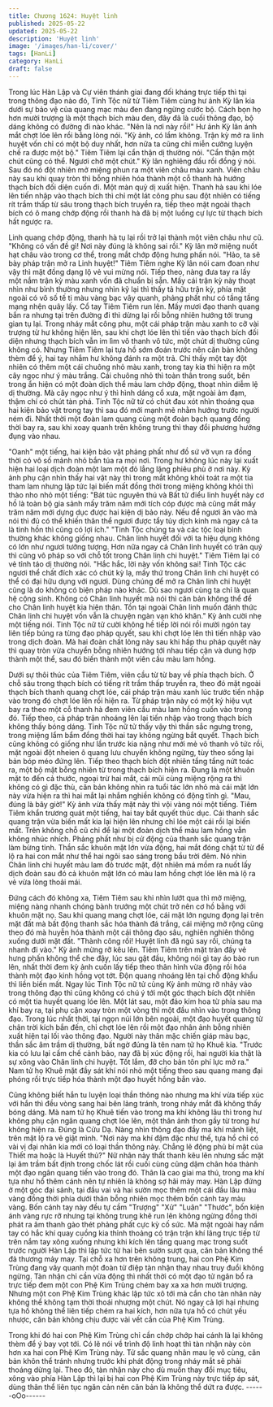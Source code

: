 ```yaml
---
title: Chương 1624: Huyệt linh
published: 2025-05-22
updated: 2025-05-22
description: 'Huyệt linh'
image: '/images/han-li/cover/'
tags: [HanLi]
category: HanLi
draft: false
---
```


Trong lúc Hàn Lập và Cự viên thánh giai đang đối kháng trực tiếp
thì tại trong thông đạo nào đó, Tinh Tộc nữ tử Tiêm Tiêm cùng hư
ảnh Kỳ lân kia dưới sự bảo vệ của quang mạc màu đen đang
ngừng cước bộ.
Cách bọn họ hơn mười trượng là một thạch bích màu đen, đây đã
là cuối thông đạo, bộ dáng không có đường đi nào khác.
"Nên là nơi này rồi!"
Hư ảnh Kỳ lân ánh mắt chợt lóe lên rồi bằng lòng nói.
"Kỳ ảnh, có lầm không. Trận kỳ mở ra linh huyệt vốn chỉ có một bộ
duy nhất, hơn nữa ta cũng chỉ miễn cưỡng luyện chế ra được một
bộ."
Tiêm Tiêm lại cẩn thận dị thường nói.
"Cẩn thận một chút cũng có thể. Ngươi chờ một chút."
Kỳ lân nghiêng đầu rồi đồng ý nói. Sau đó nó đột nhiên mở miệng
phun ra một viên châu màu xanh. Viên châu này sau khi quay tròn
thì bỗng nhiên hóa thành một cỗ thanh hà hướng thạch bích đối
diện cuốn đi.
Một màn quỷ dị xuất hiện.
Thanh hà sau khi lóe lên tiến nhập vào thạch bích thì chỉ một lát
công phu sau đột nhiên có tiếng rít trầm thấp từ sâu trong thạch
bích truyền ra, tiếp theo mặt ngoài thạch bích có ô mang chớp
động rồi thanh hà đã bị một luồng cự lực từ thạch bích hất ngược
ra.

Linh quang chớp động, thanh hà tụ lại rồi trở lại thành một viên
châu như cũ.
"Không có vấn đề gì! Nơi này đúng là không sai rồi."
Kỳ lân mở miệng nuốt hạt châu vào trong cơ thể, trong mắt chớp
động hưng phấn nói.
"Hảo, ta sẽ bày pháp trận mở ra Linh huyệt!"
Tiêm Tiêm nghe Kỳ lân nói cam đoan như vậy thì mặt đồng dạng
lộ vẻ vui mừng nói.
Tiếp theo, nàng đưa tay ra lấy một nắm trận kỳ màu xanh vốn đã
chuẩn bị sẵn. Mấy cái trận kỳ này thoạt nhìn như bình thường
nhưng nhìn kỹ lại thì thấy tả hữu trận kỳ, phía mặt ngoài có vô số
tế ti màu vàng bạc vây quanh, phảng phất như có tầng tầng mạng
nhện quây lấy.
Cổ tay Tiêm Tiêm run lên. Mấy mươi đạo thanh quang bắn ra
nhưng tại trên đường đi thì dừng lại rồi bỗng nhiên hướng tới
trung gian tụ lại. Trong nháy mắt công phu, một cái pháp trận màu
xanh to cỡ vài trượng từ hư không hiện lên, sau khi chợt lóe lên
thì tiến vào thạch bích đối diện nhưng thạch bích vẫn im lìm vô
thanh vô tức, một chút dị thường cũng không có. Nhưng Tiêm
Tiêm lại tựa hồ sớm đoán trước nên căn bản không thèm để ý,
hai tay nhắm hư không đánh ra một trả. Chỉ thấy một tay đột
nhiên có thêm một cái chuông nhỏ màu xanh, trong tay kia thì
hiện ra một cây ngọc như ý màu trắng.
Cái chuông nhỏ thì toàn thân trong suốt, bên trong ẩn hiện có một
đoàn dịch thể màu lam chớp động, thoạt nhìn diễm lệ dị thường.
Mà cây ngọc như ý thì hình dáng cổ xưa, mặt ngoài ảm đạm,
thậm chí có chút tàn phá.
Tinh Tộc nữ tử có chút đau xót nhìn thoáng qua hai kiện bảo vật
trong tay thì sau đó mới mạnh mẽ nhằm hướng trước người ném
đi. Nhất thời một đoàn lam quang cùng một đoàn bạch quang
đồng thời bay ra, sau khi xoay quanh trên không trung thì thay đổi
phương hướng đụng vào nhau.

"Oanh" một tiếng, hai kiện bảo vật phảng phất như đồ sứ vỡ vụn
ra đồng thời có vô số mảnh nhỏ bắn túa ra mọi nơi. Trong hư
không lúc này lại xuất hiện hai loại dịch đoàn một lam một đỏ lẳng
lặng phiêu phù ở nơi này.
Kỳ ảnh phụ cận nhìn thấy hai vật này thì trong mắt không khỏi
toát ra một tia tham lam nhưng lập tức lại biến mất đồng thời
trong miệng không khỏi thì thào nho nhỏ một tiếng:
"Bát túc nguyên thú và Bất tử điểu linh huyết này cơ hồ là toàn bộ
gia sảnh mấy trăm năm mới tích cóp được mà cũng mất mấy trăm
năm mới dựng dục được hai kiện dị bảo này. Nếu để ngươi ăn vào
mà nói thì đủ có thể khiến thân thể ngươi được tẩy tủy dịch kinh
mà ngay cả ta là tinh hồn thì cũng có lợi ích."
"Tinh Tộc chúng ta và các tộc loại bình thường khác không giống
nhau. Chân linh huyết đối với ta hiệu dụng không có lớn như
ngươi tưởng tượng. Hơn nữa ngay cả Chân linh huyết có trân quý
thì cũng vô pháp so với chỗ tốt trong Chân linh chi huyệt."
Tiêm Tiêm lại có vẻ tỉnh táo dị thường nói.
"Hắc hắc, lời này vốn không sai! Tinh Tộc các ngươi thể chất đích
xác có chút kỳ lạ, mấy thứ trong Chân linh chi huyệt có thể có đại
hữu dụng với ngươi. Dùng chúng để mở ra Chân linh chi huyệt
cũng là do không có biện pháp nào khác. Dù sao ngươi cùng ta
chỉ là quan hệ cộng sinh. Không có Chân linh huyết mà nói thì căn
bản không thể để cho Chân linh huyệt kia hiện thân. Tồn tại ngoài
Chân linh muốn đánh thức Chân linh chi huyệt vốn vẫn là chuyện
ngàn vạn khó khăn."
Kỳ ảnh cười nhẹ một tiếng nói.
Tinh Tộc nữ tử cười không hề tiếp lời nói rồi mười ngón tay liên
tiếp búng ra từng đạo pháp quyết, sau khi chợt lóe lên thì tiến
nhập vào trong dịch đoàn. Mà hai đoàn chất lỏng này sau khi hấp
thu pháp quyết này thì quay tròn vừa chuyển bỗng nhiên hướng
tới nhau tiếp cận và dung hợp thành một thể, sau đó biến thành
một viên cầu màu lam hồng.

Dưới sự thôi thúc của Tiêm Tiêm, viên cầu từ từ bay về phía
thạch bích. Ở chỗ sâu trong thạch bích có tiếng rít trầm thấp
truyền ra, theo đó mặt ngoài thạch bích thanh quang chợt lóe, cái
pháp trận màu xanh lúc trước tiến nhập vào trong đó chợt lóe lên
rồi hiện ra.
Từ pháp trận này có một ký hiệu vụt bay ra theo một cỗ thanh hà
đem viên cầu màu lam hồng cuốn vào trong đó. Tiếp theo, cả
pháp trận nhoáng lên lại tiến nhập vào trong thạch bích không
thấy bóng dáng. Tinh Tộc nữ tử thấy vậy thì thần sắc ngưng
trọng, trong miệng lẩm bẩm đồng thời hai tay không ngừng bắt
quyết.
Thạch bích cũng không có giống như lần trước kia nặng như mới
mẻ vô thanh vô tức rồi, mặt ngoài đột nheien ô quang lưu chuyển
không ngừng, tùy theo sống lại bản bóp méo đứng lên.
Tiếp theo thạch bích đột nhiên tầng tầng nứt toác ra, một bộ mặt
bỗng nhiên từ trong thạch bích hiện ra. Đung là một khuôn mặt to
đến cả thước, ngoại trừ hai mắt, cái mũi cùng miệng rộng ra thì
không có gì đặc thù, căn bản không nhìn ra tuổi tác lớn nhỏ mà
cái mặt lớn này vừa hiện ra thì hai mắt lại nhắm nghiền không có
động tĩnh gì.
"Mau, đúng là bây giờ!"
Kỳ ảnh vừa thấy mặt này thì vội vàng nói một tiếng.
Tiêm Tiêm khẩn trương quát một tiếng, hai tay bắt quyết thúc dục.
Cái thanh sắc quang trận vừa biến mất kia lại hiện lên nhưng chỉ
lóe một cái rồi lại biến mất. Trên không chỗ cũ chỉ để lại một đoàn
dịch thể màu lam hồng vẫn không nhúc nhích.
Phảng phất như bị cử động của thanh sắc quang trận làm bừng
tỉnh. Thần sắc khuôn mặt lớn vừa động, hai mắt đóng chặt từ từ
để lộ ra hai con mắt như thể hai ngôi sao sáng trong bầu trời
đêm. Nó nhìn Chân linh chi huyết màu lam đỏ trước mặt, đột
nhiên má mồm ra nuốt lấy dịch đoàn sau đó cả khuôn mặt lớn có
màu lam hồng chợt lóe lên mà lộ ra vẻ vừa lòng thoải mái.

Đứng cách đó không xa, Tiêm Tiêm sau khi nhìn lướt qua thì mở
miệng, miệng nàng nhanh chóng bành trướng một chút trở nên
cơ hồ bằng với khuôn mặt nọ. Sau khi quang mang chợt lóe, cái
mặt lớn ngưng đọng lại trên mặt đất mà bất động thanh sắc hóa
thành đá trắng, cái miệng mở rộng cũng theo đó mà huyễn hóa
thành một cái thông đạo sâu, nghiên nghiên thông xuống dưới
mặt đất.
"Thành công rồi! Huyệt linh đã ngủ say rồi, chúng ta nhanh đi
vào."
Kỳ ảnh mừng rỡ kêu lên.
Tiêm Tiêm trên mặt tràn đầy vẻ hưng phấn không thể che đậy, lúc
sau gật đầu, không nói gì tay áo bào run lên, nhất thời đem kỳ
ảnh cuốn lấy tiếp theo thân hình vừa động rồi hóa thành một đạo
kinh hồng vọt tớt. Độn quang nhoáng lên tại chỗ động khẩu thì
liền biến mất.
Ngay lúc Tinh Tộc nữ tử cùng Kỳ ảnh mừng rỡ nhảy vào trong
thông đạo thì cũng không có chú ý tới một góc thạch bích đột
nhiên có một tia huyết quang lóe lên. Một lát sau, một đáo kim
hoa từ phía sau ma khí bay ra, tại phụ cận xoay tròn một vòng thì
một đầu nhìn vào trong thông đạo. Trong lúc nhất thời, tại ngọn
núi lớn bên ngoài, một đạo huyết quang từ chân trời kích bắn
đến, chỉ chợt lóe lên rồi một đạo nhân ảnh bỗng nhiên xuất hiện
tại lối vào thông đạo.
Người này thân mặc chiến giáp màu bạc, thần sắc âm trầm dị
thường, bất ngờ đúng là tên nam tử họ Khuê kia.
"Trước kia có lưu lại cấm chế cảnh bảo, nay đã bị xúc động rồi,
hai người kia thật là sự xông vào Chân linh chi huyệt. Tốt lắm, đỡ
cho bản tôn phí lực mở ra."
Nam tử họ Khuê mặt đầy sát khí nói nhỏ một tiếng theo sau
quang mang đại phóng rồi trực tiếp hóa thành một đạo huyết
hồng bắn vào.

Cũng không biết hắn tu luyện loại thần thông nào nhưng ma khí
vừa tiếp xúc với hắn thì đều vòng sang hai bên lảng tránh, trong
nháy mắt đã không thấy bóng dáng. Mà nam tử họ Khuê tiến vào
trong ma khí không lâu thì trong hư không phụ cận ngân quang
chợt lóe lên, một thân ảnh thon gầy từ trong hư không hiện ra.
Đúng là Cửu Dạ. Nàng nhìn thông đạo đầy ma khí mãnh liệt, trên
mặt lộ ra vẻ giật mình.
"Nơi này ma khí đậm đặc như thế, tựa hồ chỉ có vài vị đại nhân
kia mới có loại thần thông này. Chẳng lẽ động phủ bí mật của
Thiết ma hoặc là Huyết thủ?"
Nữ nhân này thất thanh kêu lên nhưng sắc mặt lại âm trầm bất
định trong chốc lát rồi cuối cùng cũng dậm chân hóa thành một
đạo ngân quang tiến vào trong đó. Thân là cao giai ma thú, trong
ma khí tựa như hổ thêm cánh nên tự nhiên là không sợ hãi mảy
may.
Hàn Lập đứng ở một góc đại sảnh, tại đầu vai và hai sườn mọc
thêm một cái đầu lâu màu vàng đồng thời phía dưới thân bỗng
nhiên mọc thêm bốn cánh tay màu vàng. Bốn cánh tay này đều tự
cầm "Trượng" "Xử" "Luân" "Thước", bốn kiện ánh vàng rực rỡ
nhưng tại không trung khẽ run lên không ngừng đồng thời phát ra
âm thanh gào thét phảng phất cực kỳ cố sức.
Mà mặt ngoài hay nắm tay có hắc khí quay cuồng kia thỉnh
thoảng có trận trận khí lãng trực tiếp từ trên nắm tay xông xuống
nhưng khi kích lên tầng quang mạc trong suốt trước người Hàn
Lập thì lập tức từ hai bên sườn sượt qua, căn bản không thể đả
thương mảy may.
Tại chỗ xa hơn trên không trung, hai con Phệ Kim Trùng đang vây
quanh một đoàn tử điệp tàn nhận thay nhau truy đuổi không
ngừng. Tàn nhận chỉ cần vừa động thì nhất thời có một đạo tử
ngân bổ ra trực tiếp đem một con Phệ Kim Trùng chém bay xa xa
hơn mười trượng. Nhưng một con Phệ Kim Trùng khác lập tức xô
tới mà cắn cho tàn nhân này không thể không tạm thời thoái
nhượng một chút. Nó ngay cả lợi hại nhưng tựa hồ không thể liên
tiếp chém ra hai kích, hơn nữa tựa hồ có chút yếu nhược, căn
bản không chịu được vài vết cắn của Phệ Kim Trùng.

Trong khi đó hai con Phệ Kim Trùng chỉ cần chớp chớp hai cánh
là lại không thèm để ý bay vọt tới. Có lẽ nói về trình độ linh hoạt
thì tàn nhận này còn hơn xa hai con Phệ Kim Trùng này. Tử sắc
quang nhân mau lẹ vô cùng, căn bản khôn thể tránh nhưng trước
khi phát động trong nháy mắt sẽ phải thoáng dừng lại. Theo đó,
tàn nhận này cho dù muốn thay đổi mục tiêu, xông vào phía Hàn
Lập thì lại bị hai con Phệ Kim Trùng này trực tiếp áp sát, dùng
thân thể liên tục ngăn cản nên căn bản là không thể dứt ra được.
------oOo------
